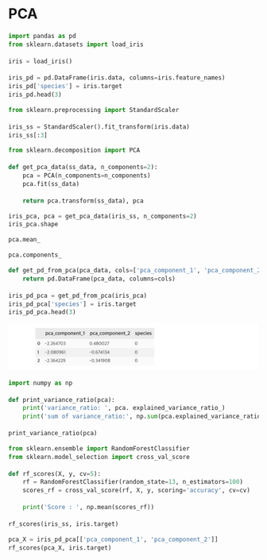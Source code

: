 # PCA

```python
import pandas as pd
from sklearn.datasets import load_iris

iris = load_iris()

iris_pd = pd.DataFrame(iris.data, columns=iris.feature_names)
iris_pd['species'] = iris.target
iris_pd.head(3)
```

```python
from sklearn.preprocessing import StandardScaler

iris_ss = StandardScaler().fit_transform(iris.data)
iris_ss[:3]
```

```python
from sklearn.decomposition import PCA

def get_pca_data(ss_data, n_components=2):
    pca = PCA(n_components=n_components)
    pca.fit(ss_data)
    
    return pca.transform(ss_data), pca
```

```python
iris_pca, pca = get_pca_data(iris_ss, n_components=2)
iris_pca.shape
```

```python
pca.mean_
```

```python
pca.components_
```

```python
def get_pd_from_pca(pca_data, cols=['pca_component_1', 'pca_component_2']):
    return pd.DataFrame(pca_data, columns=cols)

iris_pd_pca = get_pd_from_pca(iris_pca)
iris_pd_pca['species'] = iris.target
iris_pd_pca.head(3)
```

![PCA%200248ec03e7a24026bc8dcc52a3e54de9/Untitled.png](PCA%200248ec03e7a24026bc8dcc52a3e54de9/Untitled.png)

```python
import numpy as np

def print_variance_ratio(pca):
    print('variance_ratio: ', pca. explained_variance_ratio_)
    print('sum of variance_ratio:', np.sum(pca.explained_variance_ratio_))

print_variance_ratio(pca)
```

```python
from sklearn.ensemble import RandomForestClassifier
from sklearn.model_selection import cross_val_score

def rf_scores(X, y, cv=5):
    rf = RandomForestClassifier(random_state=13, n_estimators=100)
    scores_rf = cross_val_score(rf, X, y, scoring='accuracy', cv=cv)
    
    print('Score : ', np.mean(scores_rf))
    
rf_scores(iris_ss, iris.target)
```

```python
pca_X = iris_pd_pca[['pca_component_1', 'pca_component_2']]
rf_scores(pca_X, iris.target)
```